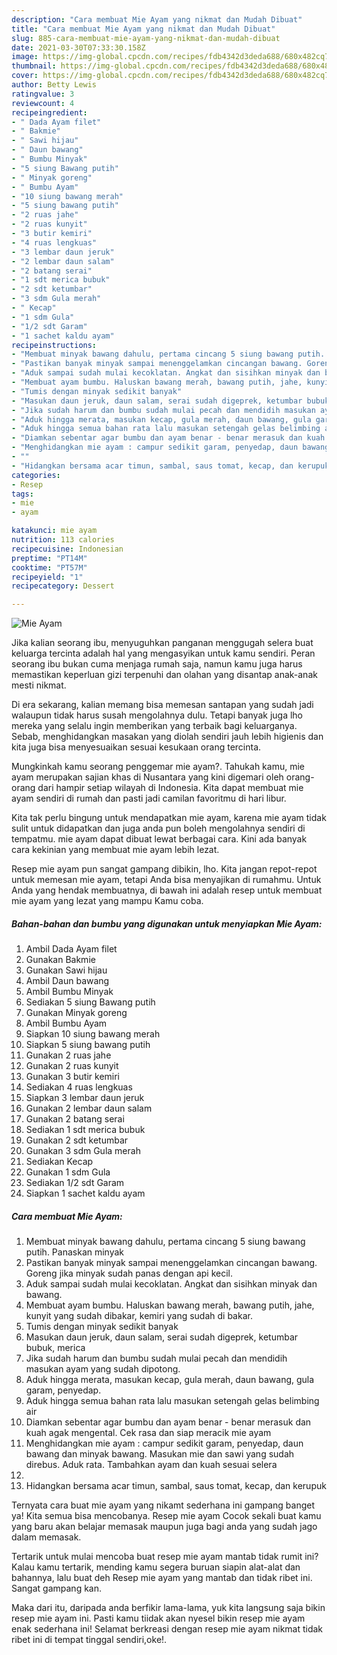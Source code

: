 ```yaml
---
description: "Cara membuat Mie Ayam yang nikmat dan Mudah Dibuat"
title: "Cara membuat Mie Ayam yang nikmat dan Mudah Dibuat"
slug: 885-cara-membuat-mie-ayam-yang-nikmat-dan-mudah-dibuat
date: 2021-03-30T07:33:30.158Z
image: https://img-global.cpcdn.com/recipes/fdb4342d3deda688/680x482cq70/mie-ayam-foto-resep-utama.jpg
thumbnail: https://img-global.cpcdn.com/recipes/fdb4342d3deda688/680x482cq70/mie-ayam-foto-resep-utama.jpg
cover: https://img-global.cpcdn.com/recipes/fdb4342d3deda688/680x482cq70/mie-ayam-foto-resep-utama.jpg
author: Betty Lewis
ratingvalue: 3
reviewcount: 4
recipeingredient:
- " Dada Ayam filet"
- " Bakmie"
- " Sawi hijau"
- " Daun bawang"
- " Bumbu Minyak"
- "5 siung Bawang putih"
- " Minyak goreng"
- " Bumbu Ayam"
- "10 siung bawang merah"
- "5 siung bawang putih"
- "2 ruas jahe"
- "2 ruas kunyit"
- "3 butir kemiri"
- "4 ruas lengkuas"
- "3 lembar daun jeruk"
- "2 lembar daun salam"
- "2 batang serai"
- "1 sdt merica bubuk"
- "2 sdt ketumbar"
- "3 sdm Gula merah"
- " Kecap"
- "1 sdm Gula"
- "1/2 sdt Garam"
- "1 sachet kaldu ayam"
recipeinstructions:
- "Membuat minyak bawang dahulu, pertama cincang 5 siung bawang putih. Panaskan minyak"
- "Pastikan banyak minyak sampai menenggelamkan cincangan bawang. Goreng jika minyak sudah panas dengan api kecil."
- "Aduk sampai sudah mulai kecoklatan. Angkat dan sisihkan minyak dan bawang."
- "Membuat ayam bumbu. Haluskan bawang merah, bawang putih, jahe, kunyit yang sudah dibakar, kemiri yang sudah di bakar."
- "Tumis dengan minyak sedikit banyak"
- "Masukan daun jeruk, daun salam, serai sudah digeprek, ketumbar bubuk, merica"
- "Jika sudah harum dan bumbu sudah mulai pecah dan mendidih masukan ayam yang sudah dipotong."
- "Aduk hingga merata, masukan kecap, gula merah, daun bawang, gula garam, penyedap."
- "Aduk hingga semua bahan rata lalu masukan setengah gelas belimbing air"
- "Diamkan sebentar agar bumbu dan ayam benar - benar merasuk dan kuah agak mengental. Cek rasa dan siap meracik mie ayam"
- "Menghidangkan mie ayam : campur sedikit garam, penyedap, daun bawang dan minyak bawang. Masukan mie dan sawi yang sudah direbus. Aduk rata. Tambahkan ayam dan kuah sesuai selera"
- ""
- "Hidangkan bersama acar timun, sambal, saus tomat, kecap, dan kerupuk"
categories:
- Resep
tags:
- mie
- ayam

katakunci: mie ayam 
nutrition: 113 calories
recipecuisine: Indonesian
preptime: "PT14M"
cooktime: "PT57M"
recipeyield: "1"
recipecategory: Dessert

---
```



![Mie Ayam](https://img-global.cpcdn.com/recipes/fdb4342d3deda688/680x482cq70/mie-ayam-foto-resep-utama.jpg)

Jika kalian seorang ibu, menyuguhkan panganan menggugah selera buat keluarga tercinta adalah hal yang mengasyikan untuk kamu sendiri. Peran seorang ibu bukan cuma menjaga rumah saja, namun kamu juga harus memastikan keperluan gizi terpenuhi dan olahan yang disantap anak-anak mesti nikmat.

Di era  sekarang, kalian memang bisa memesan santapan yang sudah jadi walaupun tidak harus susah mengolahnya dulu. Tetapi banyak juga lho mereka yang selalu ingin memberikan yang terbaik bagi keluarganya. Sebab, menghidangkan masakan yang diolah sendiri jauh lebih higienis dan kita juga bisa menyesuaikan sesuai kesukaan orang tercinta. 



Mungkinkah kamu seorang penggemar mie ayam?. Tahukah kamu, mie ayam merupakan sajian khas di Nusantara yang kini digemari oleh orang-orang dari hampir setiap wilayah di Indonesia. Kita dapat membuat mie ayam sendiri di rumah dan pasti jadi camilan favoritmu di hari libur.

Kita tak perlu bingung untuk mendapatkan mie ayam, karena mie ayam tidak sulit untuk didapatkan dan juga anda pun boleh mengolahnya sendiri di tempatmu. mie ayam dapat dibuat lewat berbagai cara. Kini ada banyak cara kekinian yang membuat mie ayam lebih lezat.

Resep mie ayam pun sangat gampang dibikin, lho. Kita jangan repot-repot untuk memesan mie ayam, tetapi Anda bisa menyajikan di rumahmu. Untuk Anda yang hendak membuatnya, di bawah ini adalah resep untuk membuat mie ayam yang lezat yang mampu Kamu coba.

<!--inarticleads1-->

##### Bahan-bahan dan bumbu yang digunakan untuk menyiapkan Mie Ayam:

1. Ambil  Dada Ayam filet
1. Gunakan  Bakmie
1. Gunakan  Sawi hijau
1. Ambil  Daun bawang
1. Ambil  Bumbu Minyak
1. Sediakan 5 siung Bawang putih
1. Gunakan  Minyak goreng
1. Ambil  Bumbu Ayam
1. Siapkan 10 siung bawang merah
1. Siapkan 5 siung bawang putih
1. Gunakan 2 ruas jahe
1. Gunakan 2 ruas kunyit
1. Gunakan 3 butir kemiri
1. Sediakan 4 ruas lengkuas
1. Siapkan 3 lembar daun jeruk
1. Gunakan 2 lembar daun salam
1. Gunakan 2 batang serai
1. Sediakan 1 sdt merica bubuk
1. Gunakan 2 sdt ketumbar
1. Gunakan 3 sdm Gula merah
1. Sediakan  Kecap
1. Gunakan 1 sdm Gula
1. Sediakan 1/2 sdt Garam
1. Siapkan 1 sachet kaldu ayam




<!--inarticleads2-->

##### Cara membuat Mie Ayam:

1. Membuat minyak bawang dahulu, pertama cincang 5 siung bawang putih. Panaskan minyak
1. Pastikan banyak minyak sampai menenggelamkan cincangan bawang. Goreng jika minyak sudah panas dengan api kecil.
1. Aduk sampai sudah mulai kecoklatan. Angkat dan sisihkan minyak dan bawang.
1. Membuat ayam bumbu. Haluskan bawang merah, bawang putih, jahe, kunyit yang sudah dibakar, kemiri yang sudah di bakar.
1. Tumis dengan minyak sedikit banyak
1. Masukan daun jeruk, daun salam, serai sudah digeprek, ketumbar bubuk, merica
1. Jika sudah harum dan bumbu sudah mulai pecah dan mendidih masukan ayam yang sudah dipotong.
1. Aduk hingga merata, masukan kecap, gula merah, daun bawang, gula garam, penyedap.
1. Aduk hingga semua bahan rata lalu masukan setengah gelas belimbing air
1. Diamkan sebentar agar bumbu dan ayam benar - benar merasuk dan kuah agak mengental. Cek rasa dan siap meracik mie ayam
1. Menghidangkan mie ayam : campur sedikit garam, penyedap, daun bawang dan minyak bawang. Masukan mie dan sawi yang sudah direbus. Aduk rata. Tambahkan ayam dan kuah sesuai selera
1. 
1. Hidangkan bersama acar timun, sambal, saus tomat, kecap, dan kerupuk




Ternyata cara buat mie ayam yang nikamt sederhana ini gampang banget ya! Kita semua bisa mencobanya. Resep mie ayam Cocok sekali buat kamu yang baru akan belajar memasak maupun juga bagi anda yang sudah jago dalam memasak.

Tertarik untuk mulai mencoba buat resep mie ayam mantab tidak rumit ini? Kalau kamu tertarik, mending kamu segera buruan siapin alat-alat dan bahannya, lalu buat deh Resep mie ayam yang mantab dan tidak ribet ini. Sangat gampang kan. 

Maka dari itu, daripada anda berfikir lama-lama, yuk kita langsung saja bikin resep mie ayam ini. Pasti kamu tiidak akan nyesel bikin resep mie ayam enak sederhana ini! Selamat berkreasi dengan resep mie ayam nikmat tidak ribet ini di tempat tinggal sendiri,oke!.

